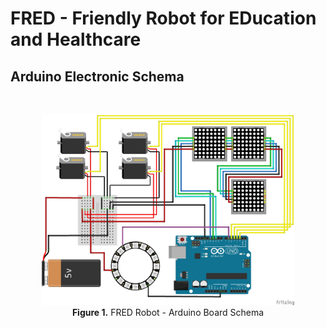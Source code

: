 # FRED - Friendly Robot for EDucation and Healthcare
## Arduino Electronic Schema
</br>
<p align="center">
<img src="fred-arduino-schema.jpg" width="80%"> </br>
<strong>Figure 1.</strong> FRED Robot - Arduino Board Schema
</p>

